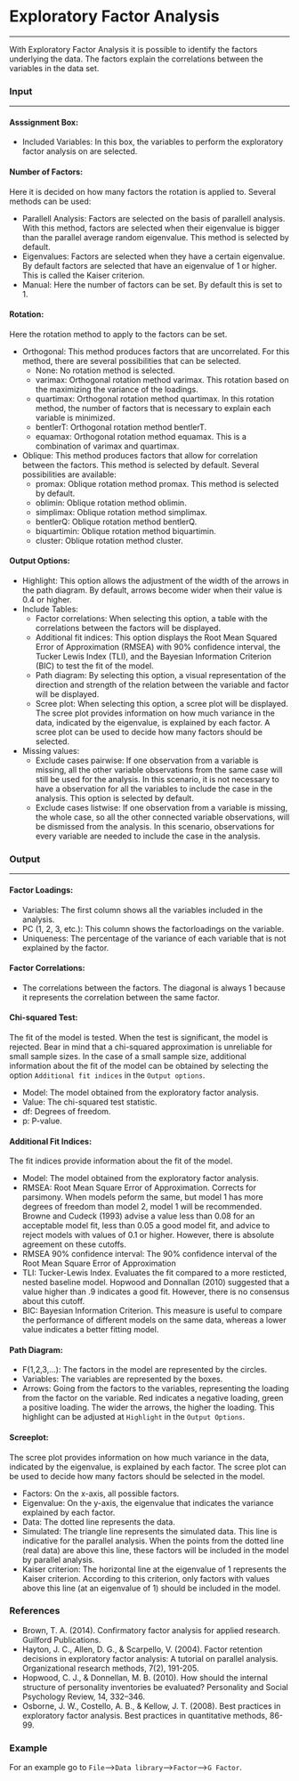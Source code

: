 # Exploratory Factor Analysis 
--- 
With Exploratory Factor Analysis it is possible to identify the factors underlying the data. The factors explain the correlations between the variables in the data set. 

### Input 
---
#### Asssignment Box: 
- Included Variables: In this box, the variables to perform the exploratory factor analysis on are selected. 

#### Number of Factors: 
Here it is decided on how many factors the rotation is applied to. Several methods can be used:   
- Parallell Analysis: Factors are selected on the basis of parallell analysis. With this method, factors are selected when their eigenvalue is bigger than the parallel average random eigenvalue. This method is selected by default. 
- Eigenvalues: Factors are selected when they have a certain eigenvalue. By default factors are selected that have an eigenvalue of 1 or higher. This is called the Kaiser criterion. 
- Manual: Here the number of factors can be set. By default this is set to 1. 

#### Rotation: 
Here the rotation method to apply to the factors can be set.  
- Orthogonal: This method produces factors that are uncorrelated. For this method, there are several possibilities that can be selected. 
    - None: No rotation method is selected. 
    - varimax: Orthogonal rotation method varimax. This rotation based on the maximizing the variance of the loadings. 
    - quartimax: Orthogonal rotation method quartimax. In this rotation method, the number of factors that is  necessary to explain each variable is minimized. 
    - bentlerT: Orthogonal rotation method bentlerT. 
    - equamax: Orthogonal rotation method equamax. This is a combination of varimax and quartimax. 
- Oblique: This method produces factors that allow for correlation between the factors. This method is selected by default. Several possibilities are available: 
    - promax: Oblique rotation method promax. This method is selected by default. 
    - oblimin: Oblique rotation method oblimin. 
    - simplimax: Oblique rotation method simplimax. 
    - bentlerQ: Oblique rotation method bentlerQ. 
    - biquartimin: Oblique rotation method biquartimin. 
    - cluster: Oblique rotation method cluster. 

#### Output Options: 
- Highlight: This option allows the adjustment of the width of the arrows in the path diagram. By default, arrows become wider when their value is 0.4 or higher. 
- Include Tables: 
    - Factor correlations: When selecting this option, a table with the correlations between the factors will be displayed. 
    - Additional fit indices: This option displays the Root Mean Squared Error of Approximation (RMSEA) with 90% confidence interval, the Tucker Lewis Index (TLI), and the Bayesian Information Criterion (BIC) to test the fit of the model. 
    - Path diagram: By selecting this option, a visual representation of the direction and strength of the relation between the variable and factor will be displayed. 
    - Scree plot: When selecting this option, a scree plot will be displayed. The scree plot provides information on how much variance in the data, indicated by the eigenvalue, is explained by each factor. A scree plot can be used to decide how many factors should be selected. 
- Missing values: 
    - Exclude cases pairwise: If one observation from a variable is missing, all the other variable observations from the same case will still be used for the analysis. In this scenario, it is not necessary to have a observation for all the variables to include the case in the analysis. This option is selected by default. 
    - Exclude cases listwise: If one observation from a variable is missing, the whole case, so all the other connected variable observations, will be dismissed from the analysis. In this scenario, observations for every variable are needed to include the case in the analysis. 

### Output 
--- 
#### Factor Loadings: 
- Variables: The first column shows all the variables included in the analysis. 
- PC (1, 2, 3, etc.): This column shows the factorloadings on the variable. 
- Uniqueness: The percentage of the variance of each variable that is not explained by the factor. 

#### Factor Correlations: 
- The correlations between the factors. The diagonal is always 1 because it represents the correlation between the same factor.   

#### Chi-squared Test: 
The fit of the model is tested. When the test is significant, the model is rejected. Bear in mind that a chi-squared approximation is unreliable for small sample sizes. In the case of a small sample size, additional information about the fit of the model can be obtained by selecting the option `Additional fit indices` in the `Output options`. 
- Model: The model obtained from the exploratory factor analysis. 
- Value: The chi-squared test statistic.  
- df: Degrees of freedom. 
- p: P-value. 

#### Additional Fit Indices: 
The fit indices provide information about the fit of the model. 
- Model: The model obtained from the exploratory factor analysis. 
- RMSEA: Root Mean Square Error of Approximation. Corrects for parsimony. When models peform the same, but model 1 has more degrees of freedom than model 2, model 1 will be recommended. Browne and Cudeck (1993) advise a value less than 0.08 for an acceptable model fit, less than 0.05 a good model fit, and advice to reject models with values of 0.1 or higher. However, there is absolute agreement on these cutoffs. 
- RMSEA 90% confidence interval: The 90% confidence interval of the Root Mean Square Error of Approximation 
- TLI: Tucker-Lewis Index. Evaluates the fit compared to a more resticted, nested baseline model. Hopwood and Donnallan (2010) suggested that a value higher than .9 indicates a good fit. However, there is no consensus about this cutoff. 
- BIC: Bayesian Information Criterion. This measure is useful to compare the performance of different models on the same data, whereas a lower value indicates a better fitting model. 

#### Path Diagram: 
- F(1,2,3,...): The factors in the model are represented by the circles.  
- Variables: The variables are represented by the boxes. 
- Arrows: Going from the factors to the variables, representing the loading from the factor on the variable. Red indicates a negative loading, green a positive loading. The wider the arrows, the higher the loading. This highlight can be adjusted at `Highlight` in the `Output Options`. 

#### Screeplot: 
The scree plot provides information on how much variance in the data, indicated by the eigenvalue, is explained by each factor. The scree plot can be used to decide how many factors should be selected in the model. 
- Factors: On the x-axis, all possible factors. 
- Eigenvalue: On the y-axis, the eigenvalue that indicates the variance explained by each factor. 
- Data: The dotted line represents the data. 
- Simulated: The triangle line represents the simulated data. This line is indicative for the parallel analysis. When the points from the dotted line (real data) are above this line, these factors will be included in the model by parallel analysis. 
- Kaiser criterion: The horizontal line at the eigenvalue of 1 represents the Kaiser criterion. According to this criterion, only factors with values above this line (at an eigenvalue of 1) should be included in the model. 

### References 
- Brown, T. A. (2014). Confirmatory factor analysis for applied research.     
    Guilford Publications. 
- Hayton, J. C., Allen, D. G., & Scarpello, V. (2004). Factor retention     
    decisions in exploratory factor analysis: A tutorial on parallel analysis. Organizational research methods, 7(2), 191-205.
- Hopwood, C. J., & Donnellan, M. B. (2010). How should the internal structure 
    of personality inventories be evaluated? Personality and Social Psychology Review, 14, 332–346. 
- Osborne, J. W., Costello, A. B., & Kellow, J. T. (2008). Best practices in 
    exploratory factor analysis. Best practices in quantitative methods, 86-99.

### Example 
For an example go to `File`-->`Data library`-->`Factor`-->`G Factor`. 
